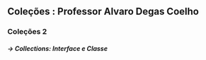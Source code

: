 ##  Coleções : Professor Alvaro Degas Coelho

### Coleções 2
##### -> Collections: Interface e Classe

